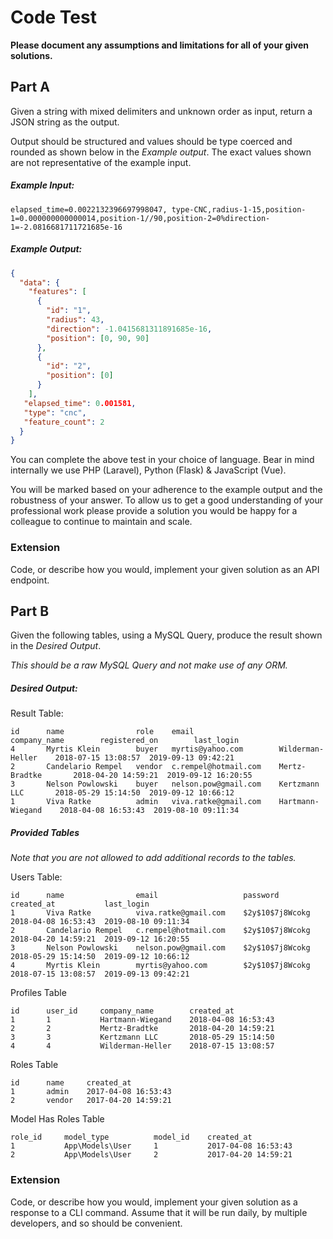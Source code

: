 # Code Test

**Please document any assumptions and limitations for all of your given solutions.**

## Part A

Given a string with mixed delimiters and unknown order as input, return a JSON string as the output. 

Output should be structured and values should be type coerced and rounded as shown below in the *Example output*. 
The exact values shown are not representative of the example input.

##### Example Input:
```
elapsed_time=0.0022132396697998047, type-CNC,radius-1-15,position-1=0.000000000000014,position-1//90,position-2=0%direction-1=-2.0816681711721685e-16
```

##### Example Output:
```json
{
  "data": {
    "features": [
      {
        "id": "1",
        "radius": 43,
        "direction": -1.0415681311891685e-16,
        "position": [0, 90, 90]
      },
      {
        "id": "2",
        "position": [0]
      }
    ],
   "elapsed_time": 0.001581,
   "type": "cnc",
   "feature_count": 2
  }
}
```

You can complete the above test in your choice of language. Bear in mind internally we use PHP (Laravel), Python (Flask)
 & JavaScript (Vue).
 
You will be marked based on your adherence to the example output and the robustness of your answer. 
To allow us to get a good understanding of your professional work please provide a solution you would be happy for a 
colleague to continue to maintain and scale.

### Extension

Code, or describe how you would, implement your given solution as an API endpoint.

## Part B

Given the following tables, using a MySQL Query, produce the result shown in the *Desired Output*.

*This should be a raw MySQL Query and not make use of any ORM.*

##### Desired Output:

Result Table:
```
id      name                role    email                   company_name        registered_on        last_login
4       Myrtis Klein        buyer   myrtis@yahoo.com        Wilderman-Heller    2018-07-15 13:08:57  2019-09-13 09:42:21
2       Candelario Rempel   vendor  c.rempel@hotmail.com    Mertz-Bradtke       2018-04-20 14:59:21  2019-09-12 16:20:55
3       Nelson Powlowski    buyer   nelson.pow@gmail.com    Kertzmann LLC       2018-05-29 15:14:50  2019-09-12 10:66:12
1       Viva Ratke          admin   viva.ratke@gmail.com    Hartmann-Wiegand    2018-04-08 16:53:43  2019-08-10 09:11:34
```

##### Provided Tables

*Note that you are not allowed to add additional records to the tables.*

Users Table:
```
id      name                email                   password            created_at           last_login
1       Viva Ratke          viva.ratke@gmail.com    $2y$10$7j8Wcokg     2018-04-08 16:53:43  2019-08-10 09:11:34
2       Candelario Rempel   c.rempel@hotmail.com    $2y$10$7j8Wcokg     2018-04-20 14:59:21  2019-09-12 16:20:55
3       Nelson Powlowski    nelson.pow@gmail.com    $2y$10$7j8Wcokg     2018-05-29 15:14:50  2019-09-12 10:66:12
4       Myrtis Klein        myrtis@yahoo.com        $2y$10$7j8Wcokg     2018-07-15 13:08:57  2019-09-13 09:42:21
```

Profiles Table
```
id      user_id     company_name        created_at 
1       1           Hartmann-Wiegand    2018-04-08 16:53:43
2       2           Mertz-Bradtke       2018-04-20 14:59:21
3       3           Kertzmann LLC       2018-05-29 15:14:50
4       4           Wilderman-Heller    2018-07-15 13:08:57
```

Roles Table
```
id      name     created_at 
1       admin    2017-04-08 16:53:43
2       vendor   2017-04-20 14:59:21
```

Model Has Roles Table
```
role_id     model_type          model_id    created_at
1           App\Models\User     1           2017-04-08 16:53:43
2           App\Models\User     2           2017-04-20 14:59:21
```

### Extension

Code, or describe how you would, implement your given solution as a response to a CLI command. Assume that it will be 
run daily, by multiple developers, and so should be convenient.
